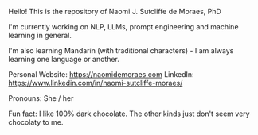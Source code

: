 
Hello! This is the repository of Naomi J. Sutcliffe de Moraes, PhD

I'm currently working on NLP, LLMs, prompt engineering and machine learning in general.

I'm also learning Mandarin (with traditional characters) - I am always learning one language or another.

Personal Website: https://naomidemoraes.com
LinkedIn: https://www.linkedin.com/in/naomi-sutcliffe-moraes/

Pronouns: She / her

Fun fact: I like 100% dark chocolate. The other kinds just don't seem very chocolaty to me.
